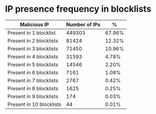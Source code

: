 # IP presence frequency in blocklists
| Malicious IP | Number of IPs | % |
|----|----|----|
| Present in 1 blocklist | 449303 | 67.96% |
| Present in 2 blocklists | 81424 | 12.32% |
| Present in 3 blocklists | 72450 | 10.96% |
| Present in 4 blocklists | 31593 | 4.78% |
| Present in 5 blocklists | 14546 | 2.20% |
| Present in 6 blocklists | 7161 | 1.08% |
| Present in 7 blocklists | 2767 | 0.42% |
| Present in 8 blocklists | 1625 | 0.25% |
| Present in 9 blocklists | 174 | 0.03% |
| Present in 10 blocklists | 44 | 0.01% |
